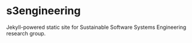 # s3engineering
Jekyll-powered static site for Sustainable Software Systems Engineering research group.
